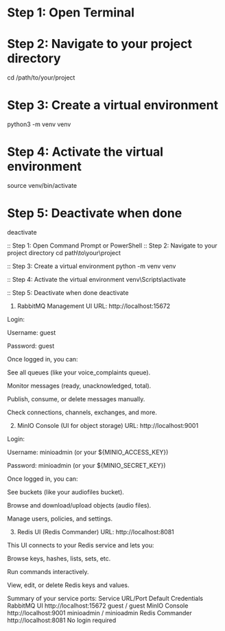 

# Step 1: Open Terminal
# Step 2: Navigate to your project directory
cd /path/to/your/project

# Step 3: Create a virtual environment
python3 -m venv venv

# Step 4: Activate the virtual environment
source venv/bin/activate

# Step 5: Deactivate when done
deactivate



:: Step 1: Open Command Prompt or PowerShell
:: Step 2: Navigate to your project directory
cd path\to\your\project

:: Step 3: Create a virtual environment
python -m venv venv

:: Step 4: Activate the virtual environment
venv\Scripts\activate


:: Step 5: Deactivate when done
deactivate


1. RabbitMQ Management UI
   URL: http://localhost:15672

Login:

Username: guest

Password: guest

Once logged in, you can:

See all queues (like your voice_complaints queue).

Monitor messages (ready, unacknowledged, total).

Publish, consume, or delete messages manually.

Check connections, channels, exchanges, and more.

2. MinIO Console (UI for object storage)
   URL: http://localhost:9001

Login:

Username: minioadmin (or your ${MINIO_ACCESS_KEY})

Password: minioadmin (or your ${MINIO_SECRET_KEY})

Once logged in, you can:

See buckets (like your audiofiles bucket).

Browse and download/upload objects (audio files).

Manage users, policies, and settings.

3. Redis UI (Redis Commander)
   URL: http://localhost:8081

This UI connects to your Redis service and lets you:

Browse keys, hashes, lists, sets, etc.

Run commands interactively.

View, edit, or delete Redis keys and values.

Summary of your service ports:
Service	URL/Port	Default Credentials
RabbitMQ UI	http://localhost:15672	guest / guest
MinIO Console	http://localhost:9001	minioadmin / minioadmin
Redis Commander	http://localhost:8081	No login required